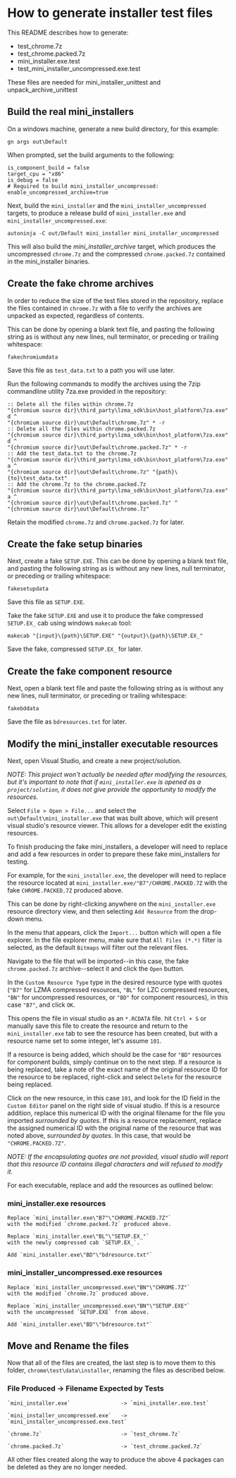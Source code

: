 # How to generate installer test files

This README describes how to generate:
- test_chrome.7z
- test_chrome.packed.7z
- mini_installer.exe.test
- test_mini_installer_uncompressed.exe.test

These files are needed for mini_installer_unittest and unpack_archive_unittest

## Build the real mini_installers

On a windows machine, generate a new build directory, for this example:

    gn args out\Default

When prompted, set the build arguments to the following:

    is_component_build = false
    target_cpu = "x86"
    is_debug = false
    # Required to build mini_installer_uncompressed:
    enable_uncompressed_archive=true

Next, build the `mini_installer` and the `mini_installer_uncompressed` targets,
to produce a release build of `mini_installer.exe` and
`mini_installer_uncompressed.exe`:

    autoninja -C out/Default mini_installer mini_installer_uncompressed


This will also build the *mini_installer_archive* target, which produces the
uncompressed `chrome.7z` and the compressed `chrome.packed.7z` contained in the
mini_installer binaries.

## Create the fake chrome archives

In order to reduce the size of the test files stored in the repository, replace
the files contained in `chrome.7z` with a file to verify the archives are
unpacked as expected, regardless of contents.

This can be done by opening a blank text file, and pasting the following string
as is without any new lines, null terminator, or preceding or trailing
whitespace:

    fakechromiumdata

Save this file as `test_data.txt` to a path you will use later.

Run the following commands to modify the archives using the 7zip commandline
utility 7za.exe provided in the repository:

```
:: Delete all the files within chrome.7z
"{chromium source dir}\third_party\lzma_sdk\bin\host_platform\7za.exe" d ^
"{chromium source dir}\out\Default\chrome.7z" * -r
:: Delete all the files within chrome.packed.7z
"{chromium source dir}\third_party\lzma_sdk\bin\host_platform\7za.exe" d ^
"{chromium source dir}\out\Default\chrome.packed.7z" * -r
:: Add the test_data.txt to the chrome.7z
"{chromium source dir}\third_party\lzma_sdk\bin\host_platform\7za.exe" a ^
"{chromium source dir}\out\Default\chrome.7z" "{path}\{to}\test_data.txt"
:: Add the chrome.7z to the chrome.packed.7z
"{chromium source dir}\third_party\lzma_sdk\bin\host_platform\7za.exe" a ^
"{chromium source dir}\out\Default\chrome.packed.7z" ^
"{chromium source dir}\out\Default\chrome.7z"
```

Retain the modified `chrome.7z` and `chrome.packed.7z` for later.

## Create the fake setup binaries

Next, create a fake `SETUP.EXE`. This can be done by opening a blank text file,
and pasting the following string as is without any new lines, null terminator,
or preceding or trailing whitespace:

    fakesetupdata

Save this file as `SETUP.EXE`.

Take the fake `SETUP.EXE` and use it to produce the fake compressed `SETUP.EX_`
cab using windows `makecab` tool:

    makecab "{input}\{path}\SETUP.EXE" "{output}\{path}\SETUP.EX_"

Save the fake, compressed `SETUP.EX_` for later.

## Create the fake component resource

Next, open a blank text file and paste the following string as is without any
new lines, null terminator, or preceding or trailing whitespace:

    fakebddata

Save the file as `bdresources.txt` for later.

## Modify the mini_installer executable resources

Next, open Visual Studio, and create a new project/solution.

*NOTE: This project won't actually be needed after modifying the resources,
but it's important to note that if `mini_installer.exe` is opened as a
`project/solution`, it does not give provide the opportunity to modify the
resources.*

Select `File > Open > File...` and select the `out\Default\mini_installer.exe`
that was built above, which will present visual studio's resource viewer.
This allows for a developer edit the existing resources.

To finish producing the fake mini_installers, a developer will need to replace
and add a few resources in order to prepare these fake mini_installers for
testing.

For example, for the `mini_installer.exe`, the developer will need to replace
the resource located at `mini_installer.exe/"B7"/CHROME.PACKED.7Z` with the fake
`CHROME.PACKED.7Z` produced above.

This can be done by right-clicking anywhere on the `mini_installer.exe` resource
directory view, and then selecting `Add Resource` from the drop-down menu.

In the menu that appears, click the `Import...` button which will open a file
explorer. In the file explorer menu, make sure that `All Files (*.*)` filter is
selected, as the default `Bitmaps` will filter out the relevant files.

Navigate to the file that will be imported--in this case, the fake
`chrome.packed.7z` archive--select it and click the `Open` button.

In the `Custom Resource Type` type in the desired resource type with quotes
(`"B7"` for LZMA compressed resources, `"BL"` for LZC compressed resources,
`"BN"` for uncompressed resources, or `"BD"` for component resources), in
this case `"B7"`, and click `OK`.

This opens the file in visual studio as an `*.RCDATA` file. hit `Ctrl + S` or
manually save this file to create the resource and return to the
`mini_installer.exe` tab to see the resource has been created, but with a
resource name set to some integer, let's assume `101`.

If a resource is being added, which should be the case for `"BD"` resources for
component builds, simply continue on to the next step. If a resource is being
replaced, take a note of the exact name of the original resource ID for the
resource to be replaced, right-click and select `Delete` for the resource being
replaced.

Click on the new resource, in this case `101`, and look for the ID field in the
`Custom Editor` panel on the right side of visual studio. If this is a resource
addition, replace this numerical ID with the original filename for the file you
imported *surrounded by quotes*. If this is a resource replacement, replace the
assigned numerical ID with the original name of the resource that was noted
above, *surrounded by quotes*. In this case, that would be `"CHROME.PACKED.7Z"`.

*NOTE: If the encapsulating quotes are not provided, visual studio will report
that this resource ID contains illegal characters and will refused to modify
it.*

For each executable, replace and add the resources as outlined below:

### mini_installer.exe resources

    Replace `mini_installer.exe\"B7"\"CHROME.PACKED.7Z"`
    with the modified `chrome.packed.7z` produced above.

    Replace `mini_installer.exe\"BL"\"SETUP.EX_"`
    with the newly compressed cab `SETUP.EX_`.

    Add `mini_installer.exe\"BD"\"bdresource.txt"`


### mini_installer_uncompressed.exe resources

    Replace `mini_installer_uncompressed.exe\"BN"\"CHROME.7Z"`
    with the modified `chrome.7z` produced above.

    Replace `mini_installer_uncompressed.exe\"BN"\"SETUP.EXE"`
    with the uncompressed `SETUP.EXE` from above.

    Add `mini_installer.exe\"BD"\"bdresource.txt"`




## Move and Rename the files
Now that all of the files are created, the last step is to move them to this
folder, `chrome\test\data\installer`, renaming the files as described below.

### File Produced -> Filename Expected by Tests

    `mini_installer.exe`                -> `mini_installer.exe.test`

    `mini_installer_uncompressed.exe`   -> `mini_installer_uncompressed.exe.test`

    `chrome.7z`                         -> `test_chrome.7z`

    `chrome.packed.7z`                  -> `test_chrome.packed.7z`

All other files created along the way to produce the above 4 packages can be
deleted as they are no longer needed.

